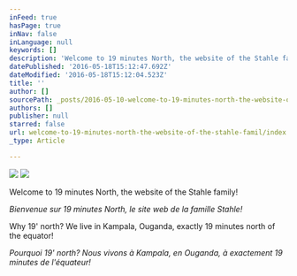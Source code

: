 ```yaml
---
inFeed: true
hasPage: true
inNav: false
inLanguage: null
keywords: []
description: 'Welcome to 19 minutes North, the website of the Stahle family! '
datePublished: '2016-05-18T15:12:47.692Z'
dateModified: '2016-05-18T15:12:04.523Z'
title: ''
author: []
sourcePath: _posts/2016-05-10-welcome-to-19-minutes-north-the-website-of-the-stahle-famil.md
authors: []
publisher: null
starred: false
url: welcome-to-19-minutes-north-the-website-of-the-stahle-famil/index.html
_type: Article

---
```

![](https://the-grid-user-content.s3-us-west-2.amazonaws.com/06cc9791-b3a5-458b-a186-80daead306c9.jpg)
![](https://the-grid-user-content.s3-us-west-2.amazonaws.com/72d6cf55-88e9-408a-b9d9-da291279e913.jpg)

Welcome to 19 minutes North, the website of the Stahle family! 

_Bienvenue sur 19 minutes North, le site web de la famille Stahle!_

Why 19' north? We live in Kampala, Ouganda, exactly 19 minutes north of the equator! 

_Pourquoi 19' north? Nous vivons à Kampala, en Ouganda, à exactement 19 minutes de l'équateur!_